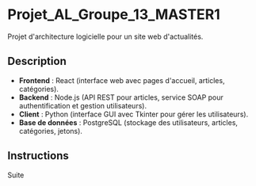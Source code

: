 # Projet_AL_Groupe_13_MASTER1
Projet d'architecture logicielle pour un site web d'actualités.

## Description
- **Frontend** : React (interface web avec pages d'accueil, articles, catégories).
- **Backend** : Node.js (API REST pour articles, service SOAP pour authentification et gestion utilisateurs).
- **Client** : Python (interface GUI avec Tkinter pour gérer les utilisateurs).
- **Base de données** : PostgreSQL (stockage des utilisateurs, articles, catégories, jetons).

## Instructions
Suite
